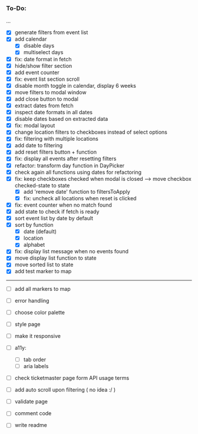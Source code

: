 ### To-Do:

...
- [x] generate filters from event list
- [x] add calendar
   - [x] disable days
   - [x] multiselect days
- [x] fix: date format in fetch
- [x] hide/show filter section
- [x] add event counter  
- [x] fix: event list section scroll
- [x] disable month toggle in calendar, display 6 weeks
- [x] move filters to modal window
- [x] add close button to modal
- [x] extract dates from fetch
- [x] inspect date formats in all dates
- [x] disable dates based on extracted data
- [x] fix: modal layout
- [x] change location filters to checkboxes instead of select options
- [x] fix: filtering with multiple locations
- [x] add date to filtering
- [x] add reset filters button + function
- [x] fix: display all events after resetting filters
- [x] refactor: transform day function in DayPicker
- [x] check again all functions using dates for refactoring
- [x] fix: keep checkboxes checked when modal is closed --> move checkbox checked-state to state
   - [x] add 'remove date' function to filtersToApply
   - [x] fix: uncheck all locations when reset is clicked
- [x] fix: event counter when no match found
- [x] add state to check if fetch is ready
- [x] sort event list by date by default
- [x] sort by function
   - [x] date (default)
   - [x] location
   - [x] alphabet
- [x] fix: display list message when no events found
- [x] move display list function to state
- [x] move sorted list to state
- [x] add test marker to map
***
- [ ] add all markers to map
- [ ] error handling
- [ ] choose color palette
- [ ] style page
- [ ] make it responsive
- [ ] a11y: 
   - [ ] tab order
   - [ ] aria labels
- [ ] check ticketmaster page form API usage terms
- [ ] add auto scroll upon filtering ( no idea :/ )
- [ ] validate page
- [ ] comment code
- [ ] write readme

